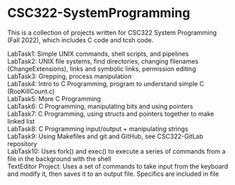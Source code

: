 # CSC322-SystemProgramming

This is a collection of projects written for CSC322 System Programming (Fall 2022), which includes C code and tcsh code.  
  
LabTask1: Simple UNIX commands, shell scripts, and pipelines  
LabTask2: UNIX file systems, find directories, changing filenames (ChangeExtensions), links and symbolic links, permission editing    
LabTask3: Grepping, process manipulation  
LabTask4: Intro to C Programming, program to understand simple C (RooKillCount.c)  
LabTask5: More C Programming  
LabTask6: C Programming, manipulating bits and using pointers  
LabTask7: C Programming, using structs and pointers together to make linked list  
LabTask8: C Programming input/output + manipulating strings  
LabTask9: Using Makefiles and git and GitHub, see CSC322-GitLab repository  
LabTask10: Uses fork() and exec() to execute a series of commands from a file in the background with the shell  
TextEditor Project: Uses a set of commands to take input from the keyboard and modify it, then saves it to an output file. Specifics are included in file  

